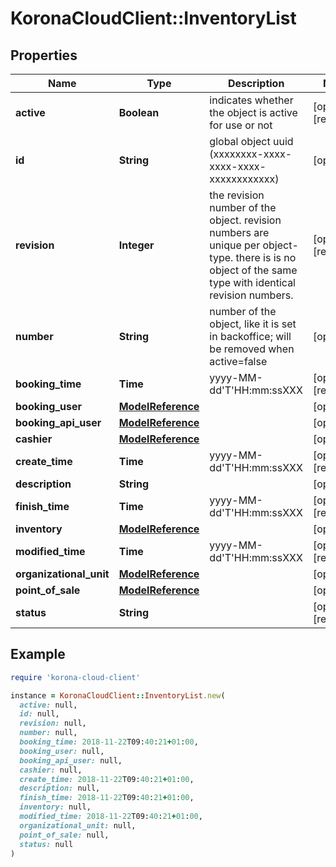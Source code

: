 # KoronaCloudClient::InventoryList

## Properties

| Name | Type | Description | Notes |
| ---- | ---- | ----------- | ----- |
| **active** | **Boolean** | indicates whether the object is active for use or not | [optional][readonly] |
| **id** | **String** | global object uuid (xxxxxxxx-xxxx-xxxx-xxxx-xxxxxxxxxxxx) | [optional] |
| **revision** | **Integer** | the revision number of the object. revision numbers are unique per object-type. there is is no object of the same type with identical revision numbers. | [optional][readonly] |
| **number** | **String** | number of the object, like it is set in backoffice; will be removed when active&#x3D;false | [optional] |
| **booking_time** | **Time** | yyyy-MM-dd&#39;T&#39;HH:mm:ssXXX | [optional][readonly] |
| **booking_user** | [**ModelReference**](ModelReference.md) |  | [optional] |
| **booking_api_user** | [**ModelReference**](ModelReference.md) |  | [optional] |
| **cashier** | [**ModelReference**](ModelReference.md) |  | [optional] |
| **create_time** | **Time** | yyyy-MM-dd&#39;T&#39;HH:mm:ssXXX | [optional][readonly] |
| **description** | **String** |  | [optional] |
| **finish_time** | **Time** | yyyy-MM-dd&#39;T&#39;HH:mm:ssXXX | [optional][readonly] |
| **inventory** | [**ModelReference**](ModelReference.md) |  | [optional] |
| **modified_time** | **Time** | yyyy-MM-dd&#39;T&#39;HH:mm:ssXXX | [optional][readonly] |
| **organizational_unit** | [**ModelReference**](ModelReference.md) |  | [optional] |
| **point_of_sale** | [**ModelReference**](ModelReference.md) |  | [optional] |
| **status** | **String** |  | [optional][readonly] |

## Example

```ruby
require 'korona-cloud-client'

instance = KoronaCloudClient::InventoryList.new(
  active: null,
  id: null,
  revision: null,
  number: null,
  booking_time: 2018-11-22T09:40:21+01:00,
  booking_user: null,
  booking_api_user: null,
  cashier: null,
  create_time: 2018-11-22T09:40:21+01:00,
  description: null,
  finish_time: 2018-11-22T09:40:21+01:00,
  inventory: null,
  modified_time: 2018-11-22T09:40:21+01:00,
  organizational_unit: null,
  point_of_sale: null,
  status: null
)
```

